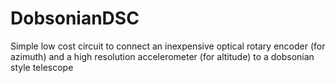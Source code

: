 # DobsonianDSC
Simple low cost circuit to connect an inexpensive optical rotary encoder (for azimuth) and a high resolution accelerometer (for altitude) to a dobsonian style telescope
